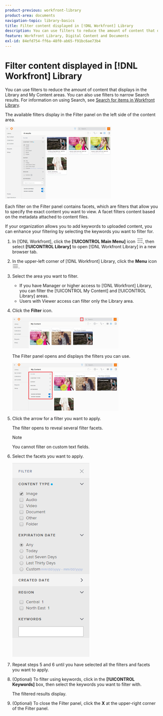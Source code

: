 ```yaml
---
product-previous: workfront-library
product-area: documents
navigation-topic: library-basics
title: Filter content displayed in [!DNL Workfront] Library
description: You can use filters to reduce the amount of content that displays in the Library and My Content areas. You can also use filters to narrow Search results. For information on using Search, see Search for items in Workfront Library.
feature: Workfront Library, Digital Content and Documents
exl-id: 84efd754-ff6a-48f0-ab65-f91bc6ae73b4
---
```

# Filter content displayed in [!DNL Workfront] Library

You can use filters to reduce the amount of content that displays in the Library and My Content areas. You can also use filters to narrow Search results. For information on using Search, see [Search for items in Workfront Library](../../../workfront-library/content-management/basics/search-for-items-in-workfront-library.md).

The available filters display in the Filter panel on the left side of the content area.

![](assets/filter-open-library-350x237.png)

Each filter on the Filter panel contains facets, which are filters that allow you to specify the exact content you want to view. A facet filters content based on the metadata attached to content files.

If your organization allows you to add keywords to uploaded content, you can enhance your filtering by selecting the keywords you want to filter for.

1. In [!DNL Workfront], click the **[!UICONTROL Main Menu]** icon ![](assets/main-menu-icon.png), then select **[!UICONTROL Library]** to open [!DNL Workfront Library] in a new browser tab.
1. In the upper-left corner of [!DNL Workfront] Library, click the **Menu** icon ![](assets/library-menu-icon.png).
1. Select the area you want to filter.

   * If you have Manager or higher access to [!DNL Workfront] Library, you can filter the [!UICONTROL My Content] and [!UICONTROL Library] areas.
   * Users with Viewer access can filter only the Library area.

1. Click the **Filter** icon.

   ![](assets/filter-icon-location-350x102.png)

   The Filter panel opens and displays the filters you can use.

   ![](assets/filters-closed-350x157.png)

1. Click the arrow for a filter you want to apply.

   The filter opens to reveal several filter facets.

   >[!NOTE]
   >
   >You cannot filter on custom text fields.

1. Select the facets you want to apply.

   ![](assets/filterfacets.png)

1. Repeat steps 5 and 6 until you have selected all the filters and facets you want to apply.
1. (Optional) To filter using keywords, click in the **[!UICONTROL Keywords]** box, then select the keywords you want to filter with.

   The filtered results display.

1. (Optional) To close the Filter panel, click the **X** at the upper-right corner of the Filter panel.
